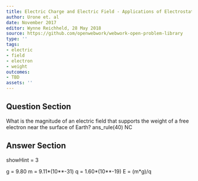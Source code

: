 ```yaml
---
title: Electric Charge and Electric Field - Applications of Electrostatics
author: Urone et. al
date: November 2017
editor: Wynne Reichheld, 28 May 2018
source: https://github.com/openwebwork/webwork-open-problem-library
type: ''
tags:
- electric
- field
- electron
- weight
outcomes:
- TBD
assets: ''
---
```


## Question Section 

What is the magnitude of an electric field that supports the weight of a free electron near the surface of Earth?
ans_rule(40) NC



## Answer Section

showHint = 3

g = 9.80
m = 9.11*(10**-31)
q = 1.60*(10**-19)
E = (m*g)/q
